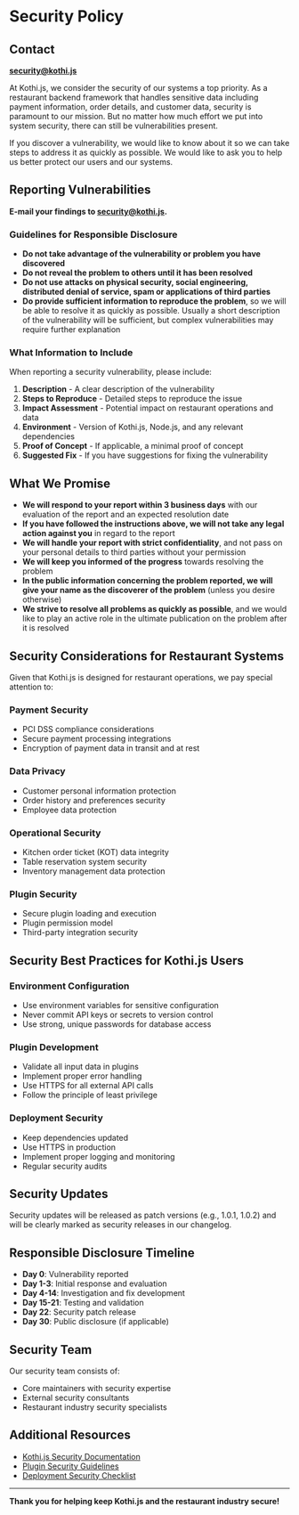 # Security Policy

## Contact

**security@kothi.js**

At Kothi.js, we consider the security of our systems a top priority. As a restaurant backend framework that handles sensitive data including payment information, order details, and customer data, security is paramount to our mission. But no matter how much effort we put into system security, there can still be vulnerabilities present.

If you discover a vulnerability, we would like to know about it so we can take steps to address it as quickly as possible. We would like to ask you to help us better protect our users and our systems.

## Reporting Vulnerabilities

**E-mail your findings to security@kothi.js.**

### Guidelines for Responsible Disclosure

- **Do not take advantage of the vulnerability or problem you have discovered**
- **Do not reveal the problem to others until it has been resolved**
- **Do not use attacks on physical security, social engineering, distributed denial of service, spam or applications of third parties**
- **Do provide sufficient information to reproduce the problem**, so we will be able to resolve it as quickly as possible. Usually a short description of the vulnerability will be sufficient, but complex vulnerabilities may require further explanation

### What Information to Include

When reporting a security vulnerability, please include:

1. **Description** - A clear description of the vulnerability
2. **Steps to Reproduce** - Detailed steps to reproduce the issue
3. **Impact Assessment** - Potential impact on restaurant operations and data
4. **Environment** - Version of Kothi.js, Node.js, and any relevant dependencies
5. **Proof of Concept** - If applicable, a minimal proof of concept
6. **Suggested Fix** - If you have suggestions for fixing the vulnerability

## What We Promise

- **We will respond to your report within 3 business days** with our evaluation of the report and an expected resolution date
- **If you have followed the instructions above, we will not take any legal action against you** in regard to the report
- **We will handle your report with strict confidentiality**, and not pass on your personal details to third parties without your permission
- **We will keep you informed of the progress** towards resolving the problem
- **In the public information concerning the problem reported, we will give your name as the discoverer of the problem** (unless you desire otherwise)
- **We strive to resolve all problems as quickly as possible**, and we would like to play an active role in the ultimate publication on the problem after it is resolved

## Security Considerations for Restaurant Systems

Given that Kothi.js is designed for restaurant operations, we pay special attention to:

### Payment Security
- PCI DSS compliance considerations
- Secure payment processing integrations
- Encryption of payment data in transit and at rest

### Data Privacy
- Customer personal information protection
- Order history and preferences security
- Employee data protection

### Operational Security
- Kitchen order ticket (KOT) data integrity
- Table reservation system security
- Inventory management data protection

### Plugin Security
- Secure plugin loading and execution
- Plugin permission model
- Third-party integration security

## Security Best Practices for Kothi.js Users

### Environment Configuration
- Use environment variables for sensitive configuration
- Never commit API keys or secrets to version control
- Use strong, unique passwords for database access

### Plugin Development
- Validate all input data in plugins
- Implement proper error handling
- Use HTTPS for all external API calls
- Follow the principle of least privilege

### Deployment Security
- Keep dependencies updated
- Use HTTPS in production
- Implement proper logging and monitoring
- Regular security audits

## Security Updates

Security updates will be released as patch versions (e.g., 1.0.1, 1.0.2) and will be clearly marked as security releases in our changelog.

## Responsible Disclosure Timeline

- **Day 0**: Vulnerability reported
- **Day 1-3**: Initial response and evaluation
- **Day 4-14**: Investigation and fix development
- **Day 15-21**: Testing and validation
- **Day 22**: Security patch release
- **Day 30**: Public disclosure (if applicable)

## Security Team

Our security team consists of:
- Core maintainers with security expertise
- External security consultants
- Restaurant industry security specialists

## Additional Resources

- [Kothi.js Security Documentation](https://docs.kothi.js/security)
- [Plugin Security Guidelines](https://docs.kothi.js/plugins/security)
- [Deployment Security Checklist](https://docs.kothi.js/deployment/security)

---

**Thank you for helping keep Kothi.js and the restaurant industry secure!** 
